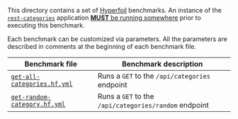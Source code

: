 This directory contains a set of [Hyperfoil](https://hyperfoil.io) benchmarks. An instance of the [`rest-categories`](..) application [**MUST** be running somewhere](../README.md#running-the-application) prior to executing this benchmark.

Each benchmark can be customized via parameters. All the parameters are described in comments at the beginning of each benchmark file.

| Benchmark file                                     | Benchmark description                              |
|----------------------------------------------------|----------------------------------------------------|
| [`get-all-categories.hf.yml`](get-all-categories.hf.yml)   | Runs a `GET` to the `/api/categories` endpoint         |
| [`get-random-category.hf.yml`](get-random-category.hf.yml) | Runs a `GET`  to the `/api/categories/random` endpoint |
